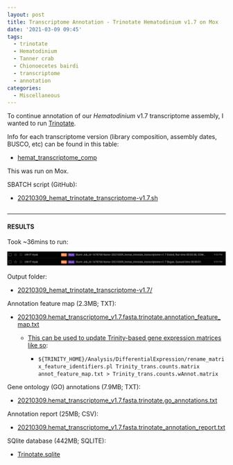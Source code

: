 ```yaml
---
layout: post
title: Transcriptome Annotation - Trinotate Hematodinium v1.7 on Mox
date: '2021-03-09 09:45'
tags:
  - trinotate
  - Hematodinium
  - Tanner crab
  - Chionoecetes bairdi
  - transcriptome
  - annotation
categories:
  - Miscellaneous
---
```

To continue annotation of our _Hematodinium_ v1.7 transcriptome assembly, I wanted to run [Trinotate](https://github.com/Trinotate/Trinotate.github.io/wiki).

Info for each transcriptome version (library composition, assembly dates, BUSCO, etc) can be found in this table:

- [hemat_transcriptome_comp](https://docs.google.com/spreadsheets/d/1A81cFdFw5Mlks5DWMmq0-8eVqyTXqmoCsHNWs95N_p4/edit?usp=sharing)

This was run on Mox.

SBATCH script (GitHub):

- [20210309_hemat_trinotate_transcriptome-v1.7.sh](https://github.com/RobertsLab/sams-notebook/blob/master/sbatch_scripts/20210309_hemat_trinotate_transcriptome-v1.7.sh)

```shell

```

---

#### RESULTS

Took ~36mins to run:

![Runtime for Hemat v1.7 Trinotate job](https://github.com/RobertsLab/sams-notebook/blob/master/images/screencaps/20210309_hemat_trinotate_transcriptome-v1.7_runtime.png?raw=true)

Output folder:

- [20210309_hemat_trinotate_transcriptome-v1.7/](https://gannet.fish.washington.edu/Atumefaciens/20210309_hemat_trinotate_transcriptome-v1.7/)

Annotation feature map (2.3MB; TXT):

- [20210309.hemat_transcriptome_v1.7.fasta.trinotate.annotation_feature_map.txt](https://gannet.fish.washington.edu/Atumefaciens/20210309_hemat_trinotate_transcriptome-v1.7/20210309.hemat_transcriptome_v1.7.fasta.trinotate.annotation_feature_map.txt)

  - [This can be used to update Trinity-based gene expression matrices like so](https://github.com/trinityrnaseq/trinityrnaseq/wiki/Functional-Annotation-of-Transcripts):

    - ```${TRINITY_HOME}/Analysis/DifferentialExpression/rename_matrix_feature_identifiers.pl Trinity_trans.counts.matrix annot_feature_map.txt > Trinity_trans.counts.wAnnot.matrix```

Gene ontology (GO) annotations (7.9MB; TXT):

- [20210309.hemat_transcriptome_v1.7.fasta.trinotate.go_annotations.txt](https://gannet.fish.washington.edu/Atumefaciens/20210309_hemat_trinotate_transcriptome-v1.7/20210309.hemat_transcriptome_v1.7.fasta.trinotate.go_annotations.txt)

Annotation report (25MB; CSV):

- [20210309.hemat_transcriptome_v1.7.fasta.trinotate_annotation_report.txt](https://gannet.fish.washington.edu/Atumefaciens/20210309_hemat_trinotate_transcriptome-v1.7/20210309.hemat_transcriptome_v1.7.fasta.trinotate_annotation_report.txt)

SQlite database (442MB; SQLITE):

- [Trinotate.sqlite](https://gannet.fish.washington.edu/Atumefaciens/20210309_hemat_trinotate_transcriptome-v1.7/Trinotate.sqlite)
